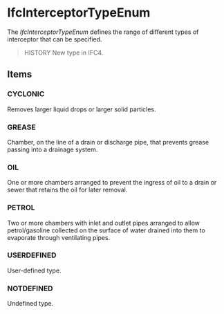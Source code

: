 # IfcInterceptorTypeEnum

The _IfcInterceptorTypeEnum_ defines the range of different types of interceptor that can be specified.
<!-- end of short definition -->


> HISTORY New type in IFC4.

## Items

### CYCLONIC
Removes larger liquid drops or larger solid particles.

### GREASE
Chamber, on the line of a drain or discharge pipe, that prevents grease passing into a drainage system.

### OIL
One or more chambers arranged to prevent the ingress of oil to a drain or sewer that retains the oil for later removal.

### PETROL
Two or more chambers with inlet and outlet pipes arranged to allow petrol/gasoline collected on the surface of water drained into them to evaporate through ventilating pipes.

### USERDEFINED
User-defined type.

### NOTDEFINED
Undefined type.
